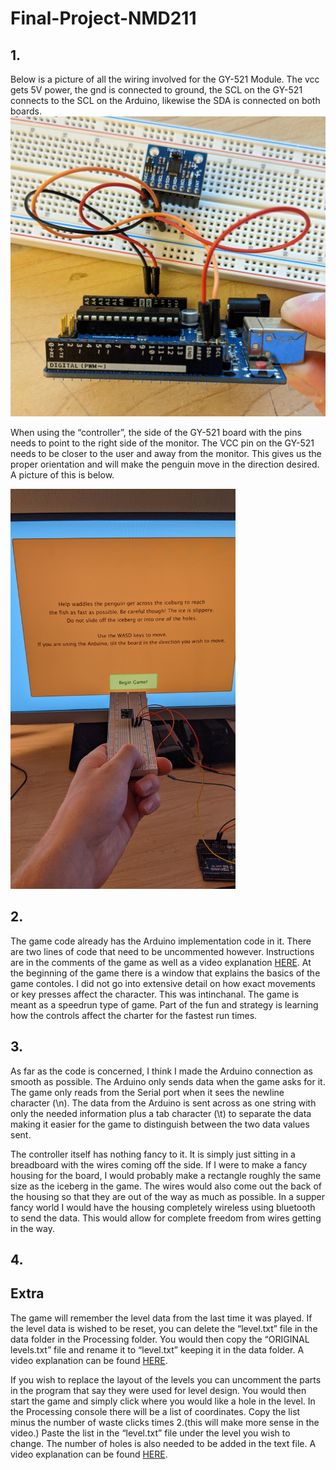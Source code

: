 # Final-Project-NMD211
## 1.
Below is a picture of all the wiring involved for the GY-521 Module. The vcc gets 5V power, the gnd is connected to ground, the SCL on the GY-521 connects to the SCL on the Arduino, likewise the SDA is connected on both boards.
<img src="images/wiring-controller.jpg" width = 640>

When using the “controller”, the side of the GY-521 board with the pins needs to point to the right side of the monitor. The VCC pin on the GY-521 needs to be closer to the user and away from the monitor. This gives us the proper orientation and will make the penguin move in the direction desired. A picture of this is below.

<img src="images/controller-orientation.jpg" height = 640>

## 2.
The game code already has the Arduino implementation code in it. There are two lines of code that need to be uncommented however. Instructions are in the comments of the game as well as a video explanation [HERE](https://photos.app.goo.gl/5CRFzZJayp9J78Ez9). At the beginning of the game there is a window that explains the basics of the game contoles. I did not go into extensive detail on how exact movements or key presses affect the character. This was intinchanal. The game is meant as a speedrun type of game. Part of the fun and strategy is learning how the controls affect the charter for the fastest run times.

## 3.
As far as the code is concerned, I think I made the Arduino connection as smooth as possible. The Arduino only sends data when the game asks for it. The game only reads from the Serial port when it sees the newline character (\n). The data from the Arduino is sent across as one string with only the needed information plus a tab character (\t) to separate the data making it easier for the game to distinguish between the two data values sent.

The controller itself has nothing fancy to it. It is simply just sitting in a breadboard with the wires coming off the side. If I were to make a fancy housing for the board, I would probably make a rectangle roughly the same size as the iceberg in the game. The wires would also come out the back of the housing so that they are out of the way as much as possible. In a supper fancy world I would have the housing completely wireless using bluetooth to send the data. This would allow for complete freedom from wires getting in the way.

## 4.

## Extra
The game will remember the level data from the last time it was played. If the level data is wished to be reset, you can delete the “level.txt” file in the data folder in the Processing folder. You would then copy the “ORIGINAL levels.txt” file and rename it to “level.txt” keeping it in the data folder. A video explanation can be found [HERE](https://photos.app.goo.gl/BPZNymWb6knzZGEN8).

If you wish to replace the layout of the levels you can uncomment the parts in the program that say they were used for level design. You would then start the game and simply click where you would like a hole in the level. In the Processing console there will be a list of coordinates. Copy the list minus the number of waste clicks times 2.(this will make more sense in the video.) Paste the list in the “level.txt” file under the level you wish to change. The number of holes is also needed to be added in the text file. A video explanation can be found [HERE](https://photos.app.goo.gl/36QMxY1PowGykNkLA).
